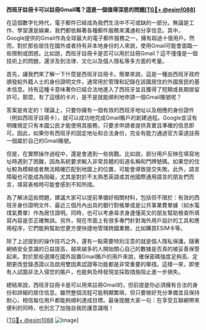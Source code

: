 **西班牙註冊卡可以註冊Gmail嗎？這是一個值得深思的問題[[TG💪+ @esim1088](https://t.me/s/esim1088)]**

在這個數字化時代，電子郵件已經成為我們生活中不可或缺的一部分。無論是工作、學習還是娛樂，我們都依賴著各種郵件服務來溝通和分享信息。其中，Google提供的Gmail作為全球最大的電子郵件服務之一，擁有超過十億用戶。然而，對於那些居住在國外或者持有非本地身份的人來說，使用Gmail可能會面臨一些限制或困惑。比如說，西班牙註冊卡是否可以用於註冊Gmail？這不僅僅是一個技術上的問題，還涉及到法律、文化以及個人隱私等多方面的考量。

首先，讓我們來了解一下什麼是西班牙註冊卡。簡單來說，這是一種由西班牙政府頒發給外籍人士的身份證明文件，通常用於管理和記錄在該國居住的外國居民的基本信息。持有這種卡意味著你已經合法地進入了西班牙並且獲得了短期或長期居留許可。那麼，有了這樣的卡片，是不是就能順利地申請一個Gmail賬號呢？

答案是肯定的！理論上，只要你擁有一個有效的西班牙地址以及相應的身份證件（例如西班牙註冊卡），就可以成功地完成Gmail賬戶的創建過程。Google並沒有明確規定只有本國公民才能使用其服務，只要求申請者提供真實且準確的信息即可。因此，如果你有西班牙的固定地址和合法身份，完全有能力通過官方渠道註冊一個屬於自己的Gmail賬號。

但是，在實際操作過程中，還是會遇到一些挑戰。比如說，部分用戶反映在填寫地址時遇到了困難，因為系統要求輸入非常具體的街道名稱和門牌號碼。如果您的住址較為模糊或者無法精確匹配到地圖上的位置，可能會導致提交失敗。此外，語言障礙也可能成為阻礙，尤其是對於不太熟悉英語或其他國際通用語言的朋友們而言，填寫表格時可能會感到不知所措。

為了解決這些問題，建議大家可以提前準備好相關材料，包括但不限於：有效的西班牙身份證明文件、最近三個月內出具的銀行對帳單或是公共事業費單據（如水電煤氣費單）作為居住證明。同時，也可以考慮尋求身邊懂英文的朋友幫助檢查所填寫內容是否正確無誤。另外，現在市面上有很多專門針對海外用戶設計的工具和應用程序，它們能夠幫助您更方便快捷地管理跨國業務，比如購買ESIM卡等。

除了上述提到的操作技巧之外，還有一點需要特別注意的就是個人隱私保護。隨著網絡安全意識的日益提高，越來越多的人開始關心自己的數據是否真的被妥善保管起來。對於那些選擇在國外設置Gmail賬戶的用戶來說，確保密碼強度足夠高、定期更改登錄憑證以及啟用雙因素認證等功能都是非常重要的舉措。這樣一來，即使有人試圖非法入侵您的賬戶，也能夠及時發現並採取措施阻止進一步損失。

總結來說，西班牙註冊卡是可以用來註冊Gmail的，但前提是你必須擁有合法的身份和詳細的居住信息。雖然整個流程可能稍顯繁瑣，但只要做好充分準備並且保持耐心，相信每位用戶都能夠順利達成目標。最後提醒大家一句：在享受互聯網帶來便利的同時，也別忘了加強自我防護意識哦！

[[TG💪+ @esim1088](https://t.me/s/esim1088) ![Image](https://i.postimg.cc/4NQfJmqS/Snipaste-2025-05-13-00-14-12.png)]